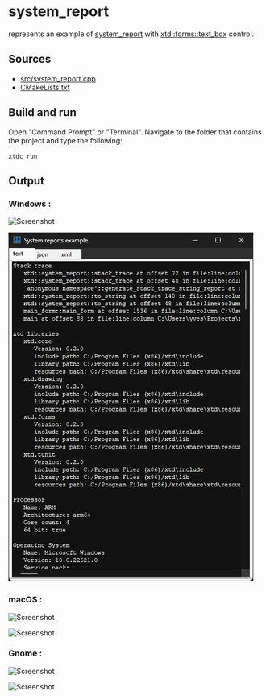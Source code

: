 # system_report

represents an example of [system_report](https://gammasoft71.github.io/xtd/reference_guides/latest/classxtd_1_1system__report.html) with [xtd::forms::text_box](https://gammasoft71.github.io/xtd/reference_guides/latest/classxtd_1_1forms_1_1text__box.html) control.

## Sources

* [src/system_report.cpp](src/system_report.cpp)
* [CMakeLists.txt](CMakeLists.txt)

## Build and run

Open "Command Prompt" or "Terminal". Navigate to the folder that contains the project and type the following:

```shell
xtdc run
```

## Output

### Windows :

![Screenshot](../../../../docs/pictures/examples/system_report_w.png)

![Screenshot](../../../../docs/pictures/examples/system_report_wd.png)

### macOS :

![Screenshot](../../../../docs/pictures/examples/system_report_m.png)

![Screenshot](../../../../docs/pictures/examples/system_report_md.png)

### Gnome :

![Screenshot](../../../../docs/pictures/examples/system_report_g.png)

![Screenshot](../../../../docs/pictures/examples/system_report_gd.png)
